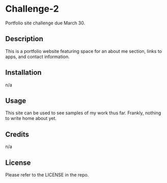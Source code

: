 # Challenge-2
Portfolio site challenge due March 30.

## Description
This is a portfolio website featuring space for an about me section, links to apps, and contact information.

## Installation
n/a

## Usage
This site can be used to see samples of my work thus far. Frankly, nothing to write home about yet.

## Credits
n/a

## License
Please refer to the LICENSE in the repo.
